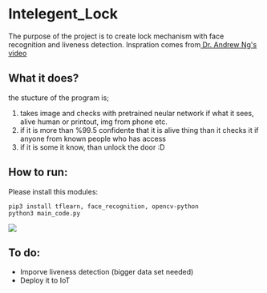 # Intelegent_Lock
The purpose of the project is to create lock mechanism with face recognition and liveness detection. Inspration comes from[ Dr. Andrew Ng's video](https://www.youtube.com/watch?v=wr4rx0Spihs)

## What it does?

the stucture of the program is; 

1. takes image and checks with pretrained neular network if what it sees, alive human or printout, img from phone etc. 
2. if it is more than %99.5 confidente that it is alive thing than it checks it if anyone from known people who has access 
3. if it is some it know, than unlock the door :D 

## How to run:

Please install this modules:

```
pip3 install tflearn, face_recognition, opencv-python
python3 main_code.py
```

![](https://github.com/AhmetHamzaEmra/Intelegent_Lock/blob/master/a.gif)


## To do: 

* Imporve liveness detection (bigger data set needed)
* Deploy it to IoT 
